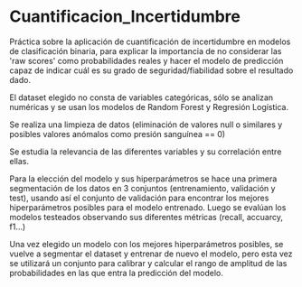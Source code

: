 # Cuantificacion_Incertidumbre
Práctica sobre la aplicación de cuantificación de incertidumbre en modelos de clasificación binaria, para explicar la importancia de no considerar las 'raw scores'
 como probabilidades reales y hacer el modelo de predicción capaz de indicar cuál es su grado de seguridad/fiabilidad sobre el resultado dado.

El dataset elegido no consta de variables categóricas, sólo se analizan numéricas y se usan los modelos de Random Forest y Regresión Logística.

Se realiza una limpieza de datos (eliminación de valores null o similares y posibles valores anómalos como presión sanguínea == 0)

Se estudia la relevancia de las diferentes variables y su correlación entre ellas.

Para la elección del modelo y sus hiperparámetros se hace una primera segmentación de los datos en 3 conjuntos (entrenamiento, validación y test),
 usando así el conjunto de validación para encontrar los mejores hiperparámetros posibles para el modelo entrenado.
Luego se evalúan los modelos testeados observando sus diferentes métricas (recall, accuarcy, f1...)

Una vez elegido un modelo con los mejores hiperparámetros posibles, se vuelve a segmentar el dataset y entrenar de nuevo el modelo, pero esta vez se utilizará un conjunto
para calibrar y calcular el rango de amplitud de las probabilidades en las que entra la predicción del modelo.
